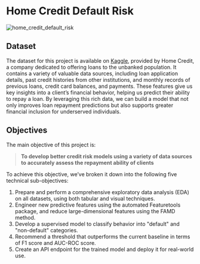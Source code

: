 # Home Credit Default Risk
![home_credit_default_risk](https://github.com/user-attachments/assets/75520dbb-fcc9-4a57-bbee-c81435a5b5c0)

## Dataset

The dataset for this project is available on [Kaggle](https://www.kaggle.com/competitions/home-credit-default-risk/data), 
provided by Home Credit, a company dedicated to offering loans to the unbanked population. 
It contains a variety of valuable data sources, including loan application details, past credit histories from other institutions, and monthly 
records of previous loans, credit card balances, and payments. These features give us key insights into a client’s financial behavior, 
helping us predict their ability to repay a loan. By leveraging this rich data, we can build a model that not only improves loan repayment 
predictions but also supports greater financial inclusion for underserved individuals.

## Objectives

The main objective of this project is:

> **To develop better credit risk models using a variety of data sources to accurately assess the repayment ability of clients**

To achieve this objective, we’ve broken it down into the following five technical sub-objectives:

1. Prepare and perform a comprehensive exploratory data analysis (EDA) on all datasets, using both tabular and visual techniques.
2. Engineer new predictive features using the automated Featuretools package, and reduce large-dimensional features using the FAMD method.
3. Develop a supervised model to classify behavior into "default" and "non-default" categories.
4. Recommend a threshold that outperforms the current baseline in terms of F1 score and AUC-ROC score.
5. Create an API endpoint for the trained model and deploy it for real-world use.



